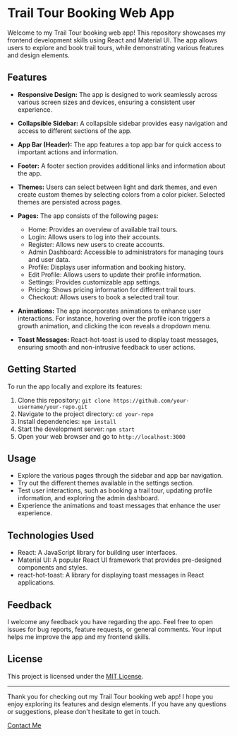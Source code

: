 # Trail Tour Booking Web App

Welcome to my Trail Tour booking web app! This repository showcases my frontend development skills using React and Material UI. The app allows users to explore and book trail tours, while demonstrating various features and design elements.

## Features

- **Responsive Design:** The app is designed to work seamlessly across various screen sizes and devices, ensuring a consistent user experience.

- **Collapsible Sidebar:** A collapsible sidebar provides easy navigation and access to different sections of the app.

- **App Bar (Header):** The app features a top app bar for quick access to important actions and information.

- **Footer:** A footer section provides additional links and information about the app.

- **Themes:** Users can select between light and dark themes, and even create custom themes by selecting colors from a color picker. Selected themes are persisted across pages.

- **Pages:** The app consists of the following pages:
  - Home: Provides an overview of available trail tours.
  - Login: Allows users to log into their accounts.
  - Register: Allows new users to create accounts.
  - Admin Dashboard: Accessible to administrators for managing tours and user data.
  - Profile: Displays user information and booking history.
  - Edit Profile: Allows users to update their profile information.
  - Settings: Provides customizable app settings.
  - Pricing: Shows pricing information for different trail tours.
  - Checkout: Allows users to book a selected trail tour.

- **Animations:** The app incorporates animations to enhance user interactions. For instance, hovering over the profile icon triggers a growth animation, and clicking the icon reveals a dropdown menu.

- **Toast Messages:** React-hot-toast is used to display toast messages, ensuring smooth and non-intrusive feedback to user actions.

## Getting Started

To run the app locally and explore its features:

1. Clone this repository: `git clone https://github.com/your-username/your-repo.git`
2. Navigate to the project directory: `cd your-repo`
3. Install dependencies: `npm install`
4. Start the development server: `npm start`
5. Open your web browser and go to `http://localhost:3000`

## Usage

- Explore the various pages through the sidebar and app bar navigation.
- Try out the different themes available in the settings section.
- Test user interactions, such as booking a trail tour, updating profile information, and exploring the admin dashboard.
- Experience the animations and toast messages that enhance the user experience.

## Technologies Used

- React: A JavaScript library for building user interfaces.
- Material UI: A popular React UI framework that provides pre-designed components and styles.
- react-hot-toast: A library for displaying toast messages in React applications.

## Feedback

I welcome any feedback you have regarding the app. Feel free to open issues for bug reports, feature requests, or general comments. Your input helps me improve the app and my frontend skills.

## License

This project is licensed under the [MIT License](LICENSE).

---

Thank you for checking out my Trail Tour booking web app! I hope you enjoy exploring its features and design elements. If you have any questions or suggestions, please don't hesitate to get in touch.

[Contact Me](mailto:tonyschneider3@gmail.com)
